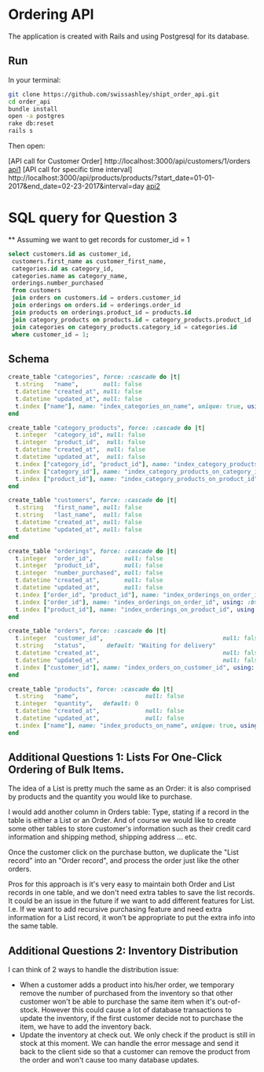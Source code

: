 # Ordering API

The application is created with Rails and using Postgresql for its database.

## Run

In your terminal:

```bash
git clone https://github.com/swissashley/shipt_order_api.git
cd order_api
bundle install
open -a postgres
rake db:reset
rails s
```
Then open:

[API call for Customer Order] http://localhost:3000/api/customers/1/orders [api1]
[API call for specific time interval] http://localhost:3000/api/products/products/?start_date=01-01-2017&end_date=02-23-2017&interval=day [api2]

[api1]: http://localhost:3000/api/customers/1/orders
[api2]: http://localhost:3000/api/products/products/?start_date=01-01-2017&end_date=02-23-2017&interval=day

# SQL query for Question 3
** Assuming we want to get records for customer_id = 1
```SQL
select customers.id as customer_id,
 customers.first_name as customer_first_name,
 categories.id as category_id,
 categories.name as category_name,
 orderings.number_purchased
 from customers
 join orders on customers.id = orders.customer_id
 join orderings on orders.id = orderings.order_id
 join products on orderings.product_id = products.id
 join category_products on products.id = category_products.product_id
 join categories on category_products.category_id = categories.id
 where customer_id = 1;
```

## Schema

```rb
create_table "categories", force: :cascade do |t|
  t.string   "name",       null: false
  t.datetime "created_at", null: false
  t.datetime "updated_at", null: false
  t.index ["name"], name: "index_categories_on_name", unique: true, using: :btree
end

create_table "category_products", force: :cascade do |t|
  t.integer  "category_id", null: false
  t.integer  "product_id",  null: false
  t.datetime "created_at",  null: false
  t.datetime "updated_at",  null: false
  t.index ["category_id", "product_id"], name: "index_category_products_on_category_id_and_product_id", unique: true, using: :btree
  t.index ["category_id"], name: "index_category_products_on_category_id", using: :btree
  t.index ["product_id"], name: "index_category_products_on_product_id", using: :btree
end

create_table "customers", force: :cascade do |t|
  t.string   "first_name", null: false
  t.string   "last_name",  null: false
  t.datetime "created_at", null: false
  t.datetime "updated_at", null: false
end

create_table "orderings", force: :cascade do |t|
  t.integer  "order_id",         null: false
  t.integer  "product_id",       null: false
  t.integer  "number_purchased", null: false
  t.datetime "created_at",       null: false
  t.datetime "updated_at",       null: false
  t.index ["order_id", "product_id"], name: "index_orderings_on_order_id_and_product_id", unique: true, using: :btree
  t.index ["order_id"], name: "index_orderings_on_order_id", using: :btree
  t.index ["product_id"], name: "index_orderings_on_product_id", using: :btree
end

create_table "orders", force: :cascade do |t|
  t.integer  "customer_id",                                  null: false
  t.string   "status",      default: "Waiting for delivery"
  t.datetime "created_at",                                   null: false
  t.datetime "updated_at",                                   null: false
  t.index ["customer_id"], name: "index_orders_on_customer_id", using: :btree
end

create_table "products", force: :cascade do |t|
  t.string   "name",                   null: false
  t.integer  "quantity",   default: 0
  t.datetime "created_at",             null: false
  t.datetime "updated_at",             null: false
  t.index ["name"], name: "index_products_on_name", unique: true, using: :btree
end

```

## Additional Questions 1: Lists For One-Click Ordering of Bulk Items.

The idea of a List is pretty much the same as an Order: it is also comprised by
products and the quantity you would like to purchase.

I would add another column in Orders table: Type, stating if a record in the table
is either a List or an Order. And of course we would like to create some other
tables to store customer's information such as their credit card information and
shipping method, shipping address ... etc.

Once the customer click on the purchase button, we duplicate the "List record" into
an "Order record", and process the order just like the other orders.

Pros for this approach is it's very easy to maintain both Order and List records
in one table, and we don't need extra tables to save the list records. It could be
an issue in the future if we want to add different features for List. I.e. If we
want to add recursive purchasing feature and need extra information for a List record,
it won't be appropriate to put the extra info into the same table.


## Additional Questions 2: Inventory Distribution

I can think of 2 ways to handle the distribution issue:
- When a customer adds a product into his/her order, we temporary remove the number
of purchased from the inventory so that other customer won't be able to purchase
the same item when it's out-of-stock. However this could cause a lot of database
transactions to update the inventory, if the first customer decide not to purchase
the item, we have to add the inventory back.
- Update the inventory at check out. We only check if the product is still in stock
 at this moment. We can handle the error message and send it back to the client side
 so that a customer can remove the product from the order and won't cause too many
 database updates.
